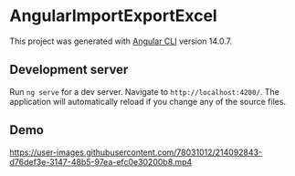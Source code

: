 # AngularImportExportExcel

This project was generated with [Angular CLI](https://github.com/angular/angular-cli) version 14.0.7.

## Development server

Run `ng serve` for a dev server. Navigate to `http://localhost:4200/`. The application will automatically reload if you change any of the source files.

## Demo

https://user-images.githubusercontent.com/78031012/214092843-d76def3e-3147-48b5-97ea-efc0e30200b8.mp4

